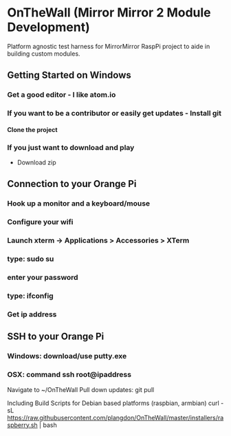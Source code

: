 # OnTheWall (Mirror Mirror 2 Module Development)
Platform agnostic test harness for MirrorMirror RaspPi project to aide in building custom modules.


## Getting Started on Windows
### Get a good editor - I like atom.io

### If you want to be a contributor or easily get updates - Install git
#### Clone the project

### If you just want to download and play
- Download zip





## Connection to your Orange Pi
### Hook up a monitor and a keyboard/mouse
### Configure your wifi 
### Launch xterm -> Applications > Accessories > XTerm
### type: sudo su
### enter your password
### type: ifconfig
### Get ip address


## SSH to your Orange Pi
### Windows: download/use putty.exe
### OSX: command ssh root@ipaddress


Navigate to ~/OnTheWall
Pull down updates:
 git pull
 
 





Including Build Scripts for Debian based platforms (raspbian, armbian)
curl -sL https://raw.githubusercontent.com/plangdon/OnTheWall/master/installers/raspberry.sh | bash
